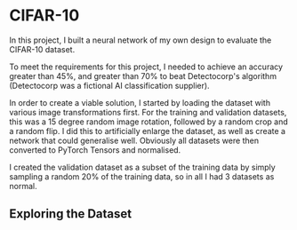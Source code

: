 # CIFAR-10
In this project, I built a neural network of my own design to evaluate the CIFAR-10 dataset.

To meet the requirements for this project, I needed to achieve an accuracy greater than 45%, and greater than 70% to beat Detectocorp's algorithm (Detectocorp was a fictional AI classification supplier).

In order to create a viable solution, I started by loading the dataset with various image transformations first. For the training and validation datasets, this was a 15 degree random image rotation, followed by a random crop and a random flip. I did this to artificially enlarge the dataset, as well as create a network that could generalise well.  Obviously all datasets were then converted to PyTorch Tensors and normalised. 

I created the validation dataset as a subset of the training data by simply sampling a random 20% of the training data, so in all I had 3 datasets as normal.

## Exploring the Dataset
